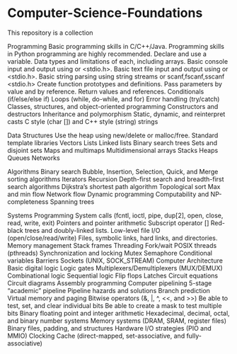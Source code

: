# Computer-Science-Foundations

This repository is a collection 





Programming
Basic programming skills in C/C++/Java. 
Programming skills in Python programming are highly recommended.
Declare and use a variable.
Data types and limitations of each, including arrays.
Basic console input and output using <iostream> or <stdio.h>.
Basic text file input and output using <fstream> or <stdio.h>.
Basic string parsing using string streams <sstream> or scanf,fscanf,sscanf <stdio.h>
Create function prototypes and definitions.
Pass parameters by value and by reference.
Return values and references.
Conditionals (if/else/else if)
Loops (while, do-while, and for)
Error handling (try/catch)
Classes, structures, and object-oriented programming
Constructors and destructors
Inheritance and polymorphism
Static, dynamic, and reinterpret casts
C style (char []) and C++ style (string) strings

Data Structures
Use the heap using new/delete or malloc/free.
Standard template libraries
Vectors
Lists
Linked lists
Binary search trees
Sets and disjoint sets
Maps and multimaps
Multidimensional arrays
Stacks
Heaps
Queues
Networks

Algorithms
Binary search
Bubble, Insertion, Selection, Quick, and Merge sorting algorithms
Iterators
Recursion
Depth-first search and breadth-first search algorithms
Dijkstra’s shortest path algorithm
Topological sort
Max and min flow
Network flow
Dynamic programming
Computability and NP-completeness
Spanning trees

Systems Programming
System calls (fcntl, ioctl, pipe, dup[2], open, close, read, write, exit)
Pointers and pointer arithmetic
Subscript operator []
Red-black trees and doubly-linked lists.
Low-level file I/O (open/close/read/write)
Files, symbolic links, hard links, and directories.
Memory management
Stack frames
Threading
Fork/wait
POSIX threads (pthreads)
Synchronization and locking
Mutex
Semaphore
Conditional variables
Barriers
Sockets (UNIX, SOCK_STREAM)
Computer Architecture
Basic digital logic
Logic gates
Multiplexers/Demultiplexers (MUX/DEMUX)
Combinational logic
Sequential logic
Flip flops
Latches
Circuit equations
Circuit diagrams
Assembly programming
Computer pipelining
5-stage “academic” pipeline
Pipeline hazards and solutions
Branch prediction
Virtual memory and paging
Bitwise operators (&, |, ^, <<, and >>)
Be able to test, set, and clear individual bits
Be able to create a mask to test multiple bits
Binary floating point and integer arithmetic
Hexadecimal, decimal, octal, and binary number systems
Memory systems (DRAM, SRAM, register files)
Binary files, padding, and structures
Hardware I/O strategies (PIO and MMIO)
Clocking
Cache (direct-mapped, set-associative, and fully-associative)
